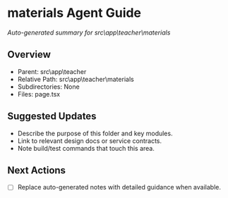 ﻿# materials Agent Guide
*Auto-generated summary for src\app\teacher\materials*

## Overview
- Parent: src\app\teacher
- Relative Path: src\app\teacher\materials
- Subdirectories: None
- Files: page.tsx

## Suggested Updates
- Describe the purpose of this folder and key modules.
- Link to relevant design docs or service contracts.
- Note build/test commands that touch this area.

## Next Actions
- [ ] Replace auto-generated notes with detailed guidance when available.
